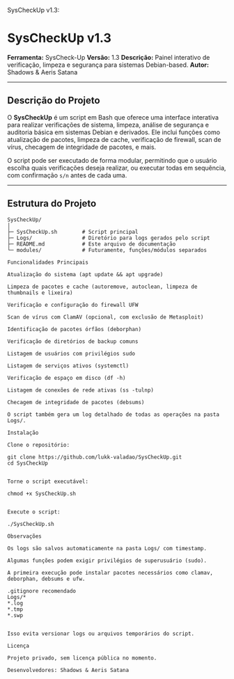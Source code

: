  SysCheckUp v1.3:

# SysCheckUp v1.3

**Ferramenta:** SysCheck-Up
**Versão:** 1.3
**Descrição:** Painel interativo de verificação, limpeza e segurança para sistemas Debian-based.
**Autor:** Shadows & Aeris Satana

---

## Descrição do Projeto

O **SysCheckUp** é um script em Bash que oferece uma interface interativa para realizar verificações de sistema, limpeza, análise de segurança e auditoria básica em sistemas Debian e derivados. Ele inclui funções como atualização de pacotes, limpeza de cache, verificação de firewall, scan de vírus, checagem de integridade de pacotes, e mais.

O script pode ser executado de forma modular, permitindo que o usuário escolha quais verificações deseja realizar, ou executar todas em sequência, com confirmação `s/n` antes de cada uma.

---

## Estrutura do Projeto

```text
SysCheckUp/
│
├─ SysCheckUp.sh        # Script principal
├─ Logs/                # Diretório para logs gerados pelo script
├─ README.md            # Este arquivo de documentação
└─ modules/             # Futuramente, funções/módulos separados

Funcionalidades Principais

Atualização do sistema (apt update && apt upgrade)

Limpeza de pacotes e cache (autoremove, autoclean, limpeza de thumbnails e lixeira)

Verificação e configuração do firewall UFW

Scan de vírus com ClamAV (opcional, com exclusão de Metasploit)

Identificação de pacotes órfãos (deborphan)

Verificação de diretórios de backup comuns

Listagem de usuários com privilégios sudo

Listagem de serviços ativos (systemctl)

Verificação de espaço em disco (df -h)

Listagem de conexões de rede ativas (ss -tulnp)

Checagem de integridade de pacotes (debsums)

O script também gera um log detalhado de todas as operações na pasta Logs/.

Instalação

Clone o repositório:

git clone https://github.com/lukk-valadao/SysCheckUp.git
cd SysCheckUp


Torne o script executável:

chmod +x SysCheckUp.sh


Execute o script:

./SysCheckUp.sh

Observações

Os logs são salvos automaticamente na pasta Logs/ com timestamp.

Algumas funções podem exigir privilégios de superusuário (sudo).

A primeira execução pode instalar pacotes necessários como clamav, deborphan, debsums e ufw.

.gitignore recomendado
Logs/*
*.log
*.tmp
*.swp


Isso evita versionar logs ou arquivos temporários do script.

Licença

Projeto privado, sem licença pública no momento.

Desenvolvedores: Shadows & Aeris Satana
